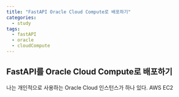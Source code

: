 ```yaml
---
title: "FastAPI Oracle Cloud Compute로 배포하기"
categories:
  - study
tags:
  - fastAPI
  - oracle
  - cloudCompute
---
```


## FastAPI를 Oracle Cloud Compute로 배포하기

나는 개인적으로 사용하는 Oracle Cloud 인스턴스가 하나 있다. AWS EC2